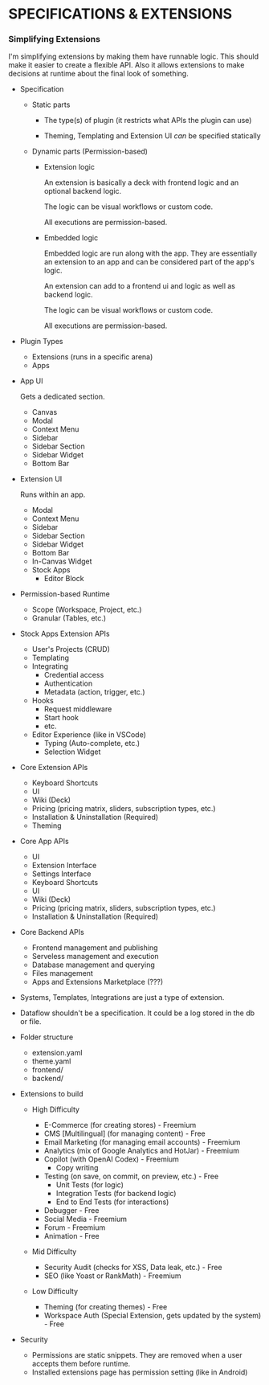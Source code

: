 # SPECIFICATIONS & EXTENSIONS

### Simplifying Extensions

I'm simplifying extensions by making them have runnable logic.
This should make it easier to create a flexible API.
Also it allows extensions to make decisions at runtime about the final look of something.

- Specification

  - Static parts

    - The type(s) of plugin (it restricts what APIs the plugin can use)

    - Theming, Templating and Extension UI _can_ be specified statically

  - Dynamic parts (Permission-based)

    - Extension logic

      An extension is basically a deck with frontend logic and an optional backend logic.

      The logic can be visual workflows or custom code.

      All executions are permission-based.

    - Embedded logic

      Embedded logic are run along with the app. They are essentially an extension to an app and can be considered part of the app's logic.

      An extension can add to a frontend ui and logic as well as backend logic.

      The logic can be visual workflows or custom code.

      All executions are permission-based.

- Plugin Types

  - Extensions (runs in a specific arena)
  - Apps

- App UI

  Gets a dedicated section.

  - Canvas
  - Modal
  - Context Menu
  - Sidebar
  - Sidebar Section
  - Sidebar Widget
  - Bottom Bar

- Extension UI

  Runs within an app.

  - Modal
  - Context Menu
  - Sidebar
  - Sidebar Section
  - Sidebar Widget
  - Bottom Bar
  - In-Canvas Widget
  - Stock Apps
    - Editor Block

- Permission-based Runtime

  - Scope (Workspace, Project, etc.)
  - Granular (Tables, etc.)

- Stock Apps Extension APIs

  - User's Projects (CRUD)
  - Templating
  - Integrating
    - Credential access
    - Authentication
    - Metadata (action, trigger, etc.)
  - Hooks
    - Request middleware
    - Start hook
    - etc.
  - Editor Experience (like in VSCode)
    - Typing (Auto-complete, etc.)
    - Selection Widget

- Core Extension APIs

  - Keyboard Shortcuts
  - UI
  - Wiki (Deck)
  - Pricing (pricing matrix, sliders, subscription types, etc.)
  - Installation & Uninstallation (Required)
  - Theming

- Core App APIs

  - UI
  - Extension Interface
  - Settings Interface
  - Keyboard Shortcuts
  - UI
  - Wiki (Deck)
  - Pricing (pricing matrix, sliders, subscription types, etc.)
  - Installation & Uninstallation (Required)

- Core Backend APIs

  - Frontend management and publishing
  - Serveless management and execution
  - Database management and querying
  - Files management
  - Apps and Extensions Marketplace (???)

- Systems, Templates, Integrations are just a type of extension.




- Dataflow shouldn't be a specification. It could be a log stored in the db or file.

- Folder structure

  - extension.yaml
  - theme.yaml
  - frontend/
  - backend/

- Extensions to build

  - High Difficulty

    - E-Commerce (for creating stores) - Freemium
    - CMS [Multilingual] (for managing content) - Free
    - Email Marketing (for managing email accounts) - Freemium
    - Analytics (mix of Google Analytics and HotJar) - Freemium
    - Copilot (with OpenAI Codex) - Freemium
      - Copy writing
    - Testing (on save, on commit, on preview, etc.) - Free
      - Unit Tests (for logic)
      - Integration Tests (for backend logic)
      - End to End Tests (for interactions)
    - Debugger - Free
    - Social Media - Freemium
    - Forum - Freemium
    - Animation - Free

  - Mid Difficulty

    - Security Audit (checks for XSS, Data leak, etc.) - Free
    - SEO (like Yoast or RankMath) - Freemium

  - Low Difficulty

    - Theming (for creating themes) - Free
    - Workspace Auth (Special Extension, gets updated by the system) - Free

- Security
  - Permissions are static snippets. They are removed when a user accepts them before runtime.
  - Installed extensions page has permission setting (like in Android)

